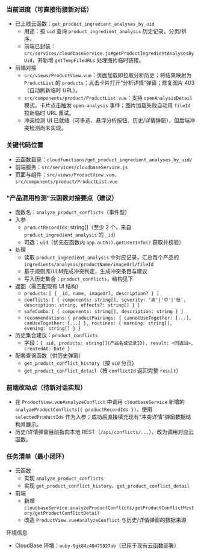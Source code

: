 
### 当前进度（可直接衔接新对话）
- 已上线云函数：`get_product_ingredient_analyses_by_uid`
  - 用途：按 `uid` 查询 `product_ingredient_analysis` 历史记录，分页/排序。
  - 前端已封装：`src/services/cloudbaseService.js#getProductIngredientAnalysesByUid`，并新增 `getTempFileURLs` 处理图片临时链接。
- 前端对接
  - `src/views/ProductView.vue`：页面加载即拉取分析历史；将结果映射为 `ProductList` 的 `products`；点击卡片打开“分析详情”弹窗；修复图片 403（自动刷新临时 URL）。
  - `src/components/product/ProductList.vue`：支持 `openAnalysisDetail` 模式，卡片点击触发 `open-analysis` 事件；图片加载失败自动用 `fileId` 拉新临时 URL 重试。
  - 冲突检测 UI 已就绪（可多选、悬浮分析按钮、历史/详情弹窗），但后端冲突检测尚未实现。

### 关键代码位置
- 云函数目录：`cloudfunctions/get_product_ingredient_analyses_by_uid/`
- 前端服务：`src/services/cloudbaseService.js`
- 页面与组件：`src/views/ProductView.vue`、`src/components/product/ProductList.vue`

### “产品混用检测”云函数对接要点（建议）
- 函数名：`analyze_product_conflicts`（事件型）
- 入参
  - `productRecordIds`: string[]（至少 2 个，来自 `product_ingredient_analysis` 的 `_id`）
  - 可选：`uid`（优先在函数内 `app.auth().getUserInfo()` 获取并校验）
- 处理
  - 读取 `product_ingredient_analysis` 中对应记录，汇总每个产品的 `ingredients/analysis/productName/imageUrl/fileId`
  - 基于规则库/LLM完成冲突判定，生成冲突条目与建议
  - 写入历史集合：`product_conflicts`，结构见下
- 返回（需匹配现有 UI 结构）
  - `products`: `[ { _id, name, imageUrl, description? } ]`
  - `conflicts`: `[ { components: string[], severity: '高'|'中'|'低', description: string, effects?: string[] } ]`
  - `safeCombo`: `[ { components: string[], description: string } ]`
  - `recommendations`: `{ productPairings: { cannotUseTogether: [...], canUseTogether: [...] }, routines: { morning: string[], evening: string[] } }`
- 历史集合建议：`product_conflicts`
  - 字段：`{ uid, products: string[](产品名或记录ID), result: <同返回>, createdAt: Date }`
- 配套查询函数（供历史弹窗）
  - `get_product_conflict_history`（按 `uid` 分页）
  - `get_product_conflict_detail`（按 `conflictId` 返回完整 `result`）

### 前端改动点（待新对话实现）
- 在 `ProductView.vue#analyzeConflict` 中调用 `cloudbaseService` 新增的 `analyzeProductConflicts({ productRecordIds })`，使用 `selectedProductIds` 作为入参；成功后直接填充现有“冲突详情”弹窗数据结构并展示。
- 历史/详情弹窗目前指向本地 REST（`/api/conflicts/...`），改为调用对应云函数。

### 任务清单（最小闭环）
- 云函数
  - 实现 `analyze_product_conflicts`
  - 实现 `get_product_conflict_history`、`get_product_conflict_detail`
- 前端
  - 新增 `cloudbaseService.analyzeProductConflicts/getProductConflictHistory/getProductConflictDetail`
  - 改造 `ProductView.vue#analyzeConflict` 与历史/详情弹窗的数据来源

环境信息
- CloudBase 环境：`wuby-9gk84z40475927ab`（已用于现有云函数部署）
